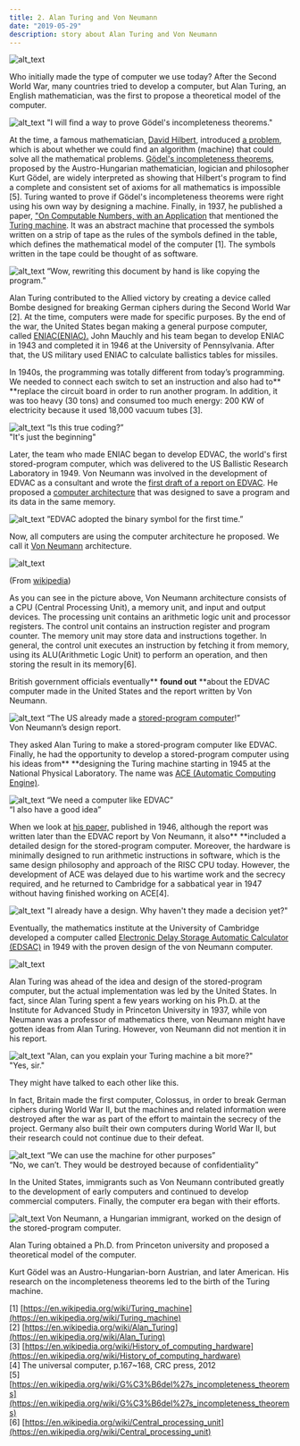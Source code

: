 ```yaml
---
title: 2. Alan Turing and Von Neumann
date: "2019-05-29"
description: story about Alan Turing and Von Neumann
---
```



![alt_text](images/image2.png "image_tooltip")

Who initially made the type of computer we use today? After the Second World War,  many countries tried to develop a computer, but Alan Turing, an English mathematician, was the first to propose a theoretical model of the computer.


![alt_text](images/image13.png "image_tooltip")
"I will find a way to prove Gödel's incompleteness theorems."

At the time, a famous mathematician, [David Hilbert](https://en.wikipedia.org/wiki/David_Hilbert), introduced [a problem](https://en.wikipedia.org/wiki/Hilbert%27s_second_problem), which is about whether we could find an algorithm (machine) that could solve all the mathematical problems. [Gödel's incompleteness theorems](https://en.wikipedia.org/wiki/G%C3%B6del%27s_incompleteness_theorems), proposed by the Austro-Hungarian mathematician, logician and philosopher Kurt Gödel, are widely interpreted as showing that Hilbert's program to find a complete and consistent set of axioms for all mathematics is impossible [5]. Turing wanted to prove if Gödel's incompleteness theorems were right using his own way by designing a machine. Finally, in 1937, he published a paper, ["On Computable Numbers, with an Application](https://www.cs.virginia.edu/~robins/Turing_Paper_1936.pdf) that mentioned the [Turing machine](https://en.wikipedia.org/wiki/Turing_machine). It was an abstract machine that processed the symbols written on a strip of tape as the rules of the symbols defined in the table, which defines the mathematical model of the computer [1]. The symbols written in the tape could be thought of as software.

![alt_text](images/image8.png)
“Wow, rewriting this document by hand is like copying the program.”

Alan Turing contributed to the Allied victory by creating a device called Bombe designed for breaking German ciphers during the Second World War [2]. At the time, computers were made for specific purposes. By the end of the war, the United States began making a general purpose computer, called [ENIAC(ENIAC).](https://ko.wikipedia.org/wiki/%EC%97%90%EB%8B%88%EC%95%85) John Mauchly and his team began to develop ENIAC in 1943 and completed it in 1946 at the University of Pennsylvania. After that, the US military used ENIAC to calculate ballistics tables for missiles.

In 1940s, the programming was totally different from today’s programming. We needed to connect each switch to set an instruction and also had to** **replace the circuit board in order to run another program. In addition, it was too heavy (30 tons) and consumed too much energy: 200 KW of electricity because it used 18,000 vacuum tubes [3].

![alt_text](images/image6.png)
“Is this true coding?” \
"It's just the beginning"

Later, the team who made ENIAC began to develop EDVAC, the world's first stored-program computer, which was delivered to the US Ballistic Research Laboratory in 1949. Von Neumann was involved in the development of EDVAC as a consultant and wrote the [first draft of a report on EDVAC](http://www.virtualtravelog.net/wp/wp-content/media/2003-08-TheFirstDraft.pdf). He proposed a [computer architecture](https://en.wikipedia.org/wiki/Computer_architecture) that was designed to save a program and its data in the same memory.

![alt_text](images/image1.png "image_tooltip")
”EDVAC adopted the binary symbol for the first time.”

Now, all computers are using the computer architecture he proposed. We call it [Von Neumann](https://ko.wikipedia.org/wiki/%ED%8F%B0_%EB%85%B8%EC%9D%B4%EB%A7%8C_%EA%B5%AC%EC%A1%B0) architecture.


![alt_text](images/image5.png "image_tooltip")


(From [wikipedia](https://en.wikipedia.org/wiki/Von_Neumann_architecture#/media/File:Von_Neumann_Architecture.svg))

As you can see in the picture above, Von Neumann architecture consists of a CPU (Central Processing Unit), a memory unit, and input and output devices. The processing unit contains an arithmetic logic unit and processor registers. The control unit contains an instruction register and program counter. The memory unit may store data and instructions together. In general, the control unit executes an instruction by fetching it from memory, using its ALU(Arithmetic Logic Unit) to perform an operation, and then storing the result in its memory[6].

British government officials eventually** **found out** **about the EDVAC computer made in the United States and the report written by Von Neumann.

![alt_text](images/image11.png)
“The US already made a [stored-program computer](https://en.wikipedia.org/wiki/Stored-program_computer)!” \
Von Neumann’s design report.

They asked Alan Turing to make a stored-program computer like EDVAC. Finally, he had the opportunity to develop a stored-program computer using his ideas from** **​​designing the Turing machine starting in 1945 at the National Physical Laboratory. The name was [ACE (Automatic Computing Engine)](https://en.wikipedia.org/wiki/Automatic_Computing_Engine).


![alt_text](images/image7.png)
“We need a computer like EDVAC” \
“I also have a good idea”

When we look at [his paper,](https://www.amazon.com/Turings-Report-1946-Other-Papers/dp/0262031140) published in 1946, although the report was written later than the EDVAC report by Von Neumann, it also** **included a detailed design for the stored-program computer. Moreover, the hardware is minimally designed to run arithmetic instructions in software, which is the same design philosophy and approach of the RISC CPU today. However, the development of ACE was delayed due to his wartime work and the secrecy required, and he returned to Cambridge for a sabbatical year in 1947 without having finished working on ACE[4].


![alt_text](images/image3.png)
"I already have a design. Why haven't they made a decision yet?"

Eventually, the mathematics institute at the University of Cambridge developed a computer called [Electronic Delay Storage Automatic Calculator (EDSAC)](https://ko.wikipedia.org/wiki/%EC%97%90%EB%93%9C%EC%82%AD) in 1949 with the proven design of the von Neumann computer.

![alt_text](images/image9.png)

Alan Turing was ahead of the idea and design of the stored-program computer, but the actual implementation was led by the United States. In fact, since Alan Turing spent a few years working on his Ph.D. at the Institute for Advanced Study in Princeton University in 1937, while von Neumann was a professor of mathematics there, von Neumann might have gotten ideas from Alan Turing. However, von Neumann did not mention it in his report.

![alt_text](images/image12.png)
"Alan, can you explain your Turing machine a bit more?" \
"Yes, sir."

They might have talked to each other like this.

In fact, Britain made the first computer, Colossus, in order to break German ciphers during World War II, but the machines and related information were destroyed after the war as part of the effort to maintain the secrecy of the project. Germany also built their own computers during World War II, but their research could not continue due to their defeat.



![alt_text](images/image10.png)
“We can use the machine for other purposes” \
“No, we can’t. They would be destroyed because of confidentiality”

In the United States, immigrants such as Von Neumann contributed greatly to the development of early computers and continued to develop commercial computers. Finally, the computer era began with their efforts.

![alt_text](images/image4.png)
Von Neumann, a Hungarian immigrant, worked on the design of the stored-program computer.

Alan Turing obtained a Ph.D. from Princeton university and proposed a theoretical model of the computer.

Kurt Gödel was an Austro-Hungarian-born Austrian, and later American. His research on the incompleteness theorems led to the birth of the Turing machine.

[1] [https://en.wikipedia.org/wiki/Turing_machine](https://en.wikipedia.org/wiki/Turing_machine) \
[2] [https://en.wikipedia.org/wiki/Alan_Turing](https://en.wikipedia.org/wiki/Alan_Turing) \
[3] [https://en.wikipedia.org/wiki/History_of_computing_hardware](https://en.wikipedia.org/wiki/History_of_computing_hardware) \
[4] The universal computer, p.167~168, CRC press, 2012 \
[5] [https://en.wikipedia.org/wiki/G%C3%B6del%27s_incompleteness_theorems](https://en.wikipedia.org/wiki/G%C3%B6del%27s_incompleteness_theorems) \
[6] [https://en.wikipedia.org/wiki/Central_processing_unit](https://en.wikipedia.org/wiki/Central_processing_unit)
